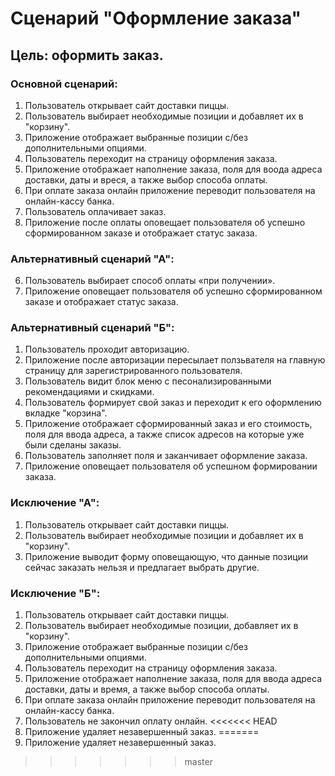 # Сценарий "Оформление заказа"
## Цель: оформить заказ.
### Основной сценарий:
1. Пользователь открывает сайт доставки пиццы.
2. Пользователь выбирает необходимые позиции и добавляет их в "корзину".
3. Приложение отображает выбранные позиции с/без дополнительными опциями.
4. Пользователь переходит на страницу оформления заказа.
5. Приложение отображает наполнение заказа, поля для воода адреса доставки, даты и вреся, а также выбор способа оплаты.
6. При оплате заказа онлайн приложение переводит пользователя на онлайн-кассу банка.
7. Пользователь оплачивает заказ.
8. Приложение после оплаты оповещает пользователя об успешно сформированном заказе и отображает статус заказа.
### Альтернативный сценарий "А":
6. Пользователь выбирает способ оплаты «при получении».
7. Приложение оповещает пользователя об успешно сформированном заказе и отображает статус заказа.
### Альтернативный сценарий "Б":
1. Пользователь проходит авторизацию.
2. Приложение после авторизации пересылает ползьвателя на главную страницу для зарегистрированного пользователя.
3. Пользователь видит блок меню с песонализированными рекомендациями и скидками.
4. Пользователь формирует свой заказ и переходит к его оформлению вкладке "корзина".
5. Приложение отображает сформированный заказ и его стоимость, поля для ввода адреса, а также список адресов на которые уже были сделаны заказы.
6. Пользователь заполняет поля и заканчивает оформление заказа.
7. Приложение оповещает пользователя об успешном формировании заказа.
### Исключение "А":
1. Пользователь открывает сайт доставки пиццы.
2. Пользователь выбирает необходимые позиции и добавляет их в "корзину".
3. Приложение выводит форму оповещающую, что данные позиции сейчас заказать нельзя и предлагает выбрать другие. 
### Исключение "Б":
1. Пользователь открывает сайт доставки пиццы.
2. Пользователь выбирает необходимые позиции, добавляет их в "корзину".
3. Приложение отображает выбранные позиции с/без дополнительными опциями.
4. Пользователь переходит на страницу оформления заказа.
5. Приложение отображает наполнение заказа, поля для ввода адреса  доставки, даты и время, а также выбор способа оплаты.
6. При оплате заказа онлайн приложение переводит пользователя на онлайн-кассу банка.
7. Пользователь не закончил оплату онлайн.
<<<<<<< HEAD
8. Приложение удаляет незавершенный заказ.
=======
8. Приложение удаляет незавершенный заказ.
>>>>>>> master
